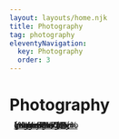```yaml
---
layout: layouts/home.njk
title: Photography
tag: photography
eleventyNavigation:
  key: Photography
  order: 3
---
```

# Photography

<div id="images-wrapper">
{% for image in collections.photography %}
<a href="/photography/{{ image.file | splitPath | slug }}">
{% set imagePath = 'photos/' + image.file %}
{% imgVisibleOnly imagePath %}
</a>
{% endfor %}
</div>

<style>
#images-wrapper {    
  line-height: 0;       
  column-count: 4;
  column-gap: 8px;
  max-width: 1200px;
  margin: 0 auto;
  padding: 0 8px;
}

#images-wrapper img {    
  width: 100%;    
  height: auto;  
  margin-bottom: 8px;
  display: block;
  border-radius: 4px;
  box-shadow: 0 2px 5px rgba(0,0,0,0.1);
  transition: transform 0.3s ease;
}

#images-wrapper img:hover {
  transform: scale(1.09);
}

@media (max-width: 1200px) {
  #images-wrapper {
    column-count: 4;
  }
}
@media (max-width: 900px) {
  #images-wrapper {
    column-count: 3;
  }
}
@media (max-width: 600px) {
  #images-wrapper {
    column-count: 2;
  }
}
@media (max-width: 400px) {
  #images-wrapper {
    column-count: 1;
  }
}
</style>
